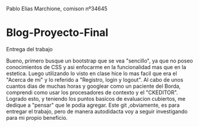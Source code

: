 Pablo Elias Marchione, comison nº34645
# Blog-Proyecto-Final
Entrega del trabajo

Bueno, primero busque un bootstrap que se vea "sencillo", ya que no poseo conocimientos de CSS y asi enfocarme en la funcionalidad mas que en la estetica.
Luego utilizando lo visto en clase hice lo mas facil que era el "Acerca de mi" y lo referido a "Registro, login y logout".
Al cabo de unos cuantos dias de muchas horas y googlear como un paciente del Borda, comprendi como usar los procesadores de contexto y el "CKEDITOR".
Logrado esto, y teniendo los puntos basicos de evaluacion cubiertos, me dedique a "pensar" que le podia agregar.
Este git ,obviamente, es para entregar el trabajo, pero de manera autodidacta voy a seguir investigando para mi propio beneficio.
